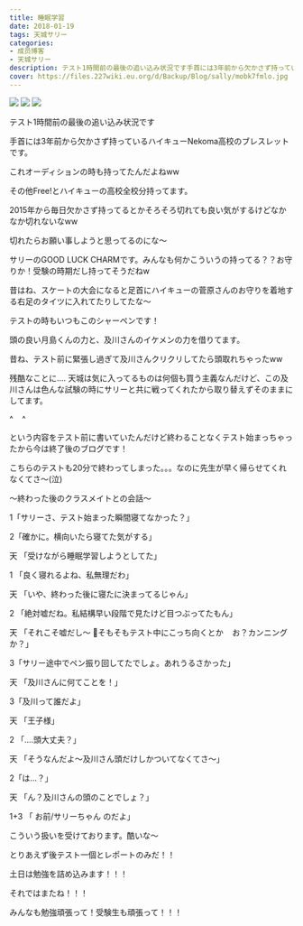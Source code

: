 ```yaml
---
title: 睡眠学習
date: 2018-01-19
tags: 天城サリー
categories: 
- 成员博客
- 天城サリー
description: テスト1時間前の最後の追い込み状況です手首には3年前から欠かさず持っているハイキューNekoma高校のブレスレットです。これオーディションの時も持ってたんだよねwwその他Free!とハイキューの高校全校分持ってま...
cover: https://files.227wiki.eu.org/d/Backup/Blog/sally/mobk7fmlo.jpg 
---
```

![](https://files.227wiki.eu.org/d/Backup/Blog/sally/mobk7fmlo.jpg)
![](https://files.227wiki.eu.org/d/Backup/Blog/sally/mob9Xs4D9.jpg)
![](https://files.227wiki.eu.org/d/Backup/Blog/sally/mobetxABV.jpg)

テスト1時間前の最後の追い込み状況です



手首には3年前から欠かさず持っているハイキューNekoma高校のブレスレットです。

これオーディションの時も持ってたんだよねww

その他Free!とハイキューの高校全校分持ってます。



2015年から毎日欠かさず持ってるとかそろそろ切れても良い気がするけどなかなか切れないなww

切れたらお願い事しようと思ってるのにな〜

サリーのGOOD LUCK CHARMです。みんなも何かこういうの持ってる？？お守りか！受験の時期だし持ってそうだねw

昔はね、スケートの大会になると足首にハイキューの菅原さんのお守りを着地する右足のタイツに入れてたりしてたな〜

テストの時もいつもこのシャーペンです！



頭の良い月島くんの力と、及川さんのイケメンの力を借りてます。

昔ね、テスト前に緊張し過ぎて及川さんクリクリしてたら頭取れちゃったww

残酷なことに.... 天城は気に入ってるものは何個も買う主義なんだけど、この及川さんは色んな試験の時にサリーと共に戦ってくれたから取り替えずそのままにしてます。

^    ^

という内容をテスト前に書いていたんだけど終わることなくテスト始まっちゃったから今は終了後のブログです！

こちらのテストも20分で終わってしまった。。。なのに先生が早く帰らせてくれなくてさ〜(泣)

〜終わった後のクラスメイトとの会話〜

1「サリーさ、テスト始まった瞬間寝てなかった？」

2「確かに。横向いたら寝てた気がする」

天 「受けながら睡眠学習しようとしてた」

1 「良く寝れるよね、私無理だわ」

天 「いや、終わった後に寝たに決まってるじゃん」

2 「絶対嘘だね。私結構早い段階で見たけど目つぶってたもん」

天 「それこそ嘘だし〜 🤥そもそもテスト中にこっち向くとか    お？カンニングか？」

3「サリー途中でペン振り回してたでしょ。あれうるさかった」

天 「及川さんに何てことを！」

3「及川って誰だよ」

天 「王子様」

2 「....頭大丈夫？」

天 「そうなんだよ〜及川さん頭だけしかついてなくてさ〜」

2「は...？」

天 「ん？及川さんの頭のことでしょ？」

1+3 「 お前/サリーちゃん のだよ」

こういう扱いを受けております。酷いな〜 

とりあえず後テスト一個とレポートのみだ！！

土日は勉強を詰め込みます！！！

それではまたね！！！

みんなも勉強頑張って！受験生も頑張って！！！









